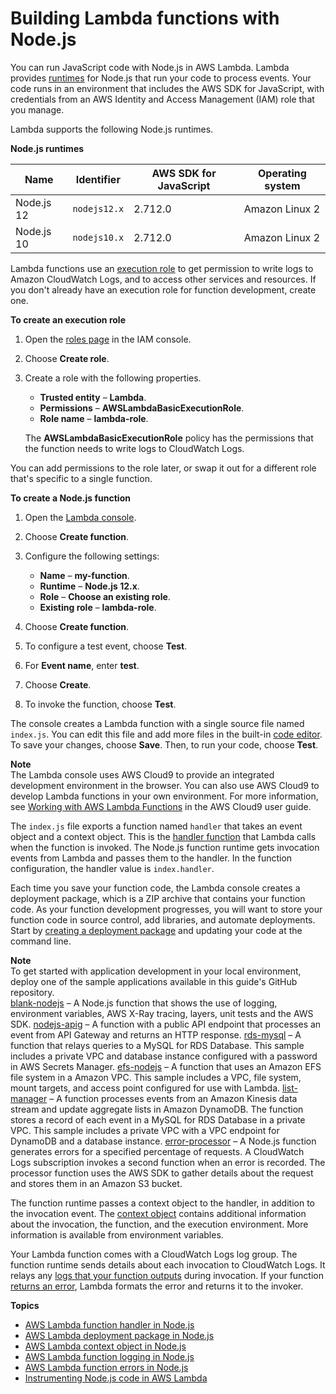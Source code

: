 # Building Lambda functions with Node\.js<a name="lambda-nodejs"></a>

You can run JavaScript code with Node\.js in AWS Lambda\. Lambda provides [runtimes](lambda-runtimes.md) for Node\.js that run your code to process events\. Your code runs in an environment that includes the AWS SDK for JavaScript, with credentials from an AWS Identity and Access Management \(IAM\) role that you manage\.

Lambda supports the following Node\.js runtimes\.


**Node\.js runtimes**  

| Name | Identifier | AWS SDK for JavaScript | Operating system | 
| --- | --- | --- | --- | 
|  Node\.js 12  |  `nodejs12.x`  |  2\.712\.0  |  Amazon Linux 2  | 
|  Node\.js 10  |  `nodejs10.x`  |  2\.712\.0  |  Amazon Linux 2  | 

Lambda functions use an [execution role](lambda-intro-execution-role.md) to get permission to write logs to Amazon CloudWatch Logs, and to access other services and resources\. If you don't already have an execution role for function development, create one\.

**To create an execution role**

1. Open the [roles page](https://console.aws.amazon.com/iam/home#/roles) in the IAM console\.

1. Choose **Create role**\.

1. Create a role with the following properties\.
   + **Trusted entity** – **Lambda**\.
   + **Permissions** – **AWSLambdaBasicExecutionRole**\.
   + **Role name** – **lambda\-role**\.

   The **AWSLambdaBasicExecutionRole** policy has the permissions that the function needs to write logs to CloudWatch Logs\.

You can add permissions to the role later, or swap it out for a different role that's specific to a single function\.

**To create a Node\.js function**

1. Open the [Lambda console](https://console.aws.amazon.com/lambda)\.

1. Choose **Create function**\.

1. Configure the following settings:
   + **Name** – **my\-function**\.
   + **Runtime** – **Node\.js 12\.x**\.
   + **Role** – **Choose an existing role**\.
   + **Existing role** – **lambda\-role**\.

1. Choose **Create function**\.

1. To configure a test event, choose **Test**\.

1. For **Event name**, enter **test**\.

1. Choose **Create**\.

1. To invoke the function, choose **Test**\.

The console creates a Lambda function with a single source file named `index.js`\. You can edit this file and add more files in the built\-in [code editor](code-editor.md)\. To save your changes, choose **Save**\. Then, to run your code, choose **Test**\.

**Note**  
The Lambda console uses AWS Cloud9 to provide an integrated development environment in the browser\. You can also use AWS Cloud9 to develop Lambda functions in your own environment\. For more information, see [Working with AWS Lambda Functions](https://docs.aws.amazon.com/cloud9/latest/user-guide/lambda-functions.html) in the AWS Cloud9 user guide\.

The `index.js` file exports a function named `handler` that takes an event object and a context object\. This is the [handler function](nodejs-handler.md) that Lambda calls when the function is invoked\. The Node\.js function runtime gets invocation events from Lambda and passes them to the handler\. In the function configuration, the handler value is `index.handler`\.

Each time you save your function code, the Lambda console creates a deployment package, which is a ZIP archive that contains your function code\. As your function development progresses, you will want to store your function code in source control, add libraries, and automate deployments\. Start by [creating a deployment package](nodejs-package.md) and updating your code at the command line\.

**Note**  
To get started with application development in your local environment, deploy one of the sample applications available in this guide's GitHub repository\.  
[blank\-nodejs](https://github.com/awsdocs/aws-lambda-developer-guide/tree/master/sample-apps/blank-nodejs) – A Node\.js function that shows the use of logging, environment variables, AWS X\-Ray tracing, layers, unit tests and the AWS SDK\.
[nodejs\-apig](https://github.com/awsdocs/aws-lambda-developer-guide/tree/master/sample-apps/nodejs-apig) – A function with a public API endpoint that processes an event from API Gateway and returns an HTTP response\.
[rds\-mysql](https://github.com/awsdocs/aws-lambda-developer-guide/tree/master/sample-apps/rds-mysql) – A function that relays queries to a MySQL for RDS Database\. This sample includes a private VPC and database instance configured with a password in AWS Secrets Manager\.
[efs\-nodejs](https://github.com/awsdocs/aws-lambda-developer-guide/tree/master/sample-apps/efs-nodejs) – A function that uses an Amazon EFS file system in a Amazon VPC\. This sample includes a VPC, file system, mount targets, and access point configured for use with Lambda\.
[list\-manager](https://github.com/awsdocs/aws-lambda-developer-guide/tree/master/sample-apps/list-manager) – A function processes events from an Amazon Kinesis data stream and update aggregate lists in Amazon DynamoDB\. The function stores a record of each event in a MySQL for RDS Database in a private VPC\. This sample includes a private VPC with a VPC endpoint for DynamoDB and a database instance\.
[error\-processor](https://github.com/awsdocs/aws-lambda-developer-guide/tree/master/sample-apps/error-processor) – A Node\.js function generates errors for a specified percentage of requests\. A CloudWatch Logs subscription invokes a second function when an error is recorded\. The processor function uses the AWS SDK to gather details about the request and stores them in an Amazon S3 bucket\.

The function runtime passes a context object to the handler, in addition to the invocation event\. The [context object](nodejs-context.md) contains additional information about the invocation, the function, and the execution environment\. More information is available from environment variables\.

Your Lambda function comes with a CloudWatch Logs log group\. The function runtime sends details about each invocation to CloudWatch Logs\. It relays any [logs that your function outputs](nodejs-logging.md) during invocation\. If your function [returns an error](nodejs-exceptions.md), Lambda formats the error and returns it to the invoker\.

**Topics**
+ [AWS Lambda function handler in Node\.js](nodejs-handler.md)
+ [AWS Lambda deployment package in Node\.js](nodejs-package.md)
+ [AWS Lambda context object in Node\.js](nodejs-context.md)
+ [AWS Lambda function logging in Node\.js](nodejs-logging.md)
+ [AWS Lambda function errors in Node\.js](nodejs-exceptions.md)
+ [Instrumenting Node\.js code in AWS Lambda](nodejs-tracing.md)